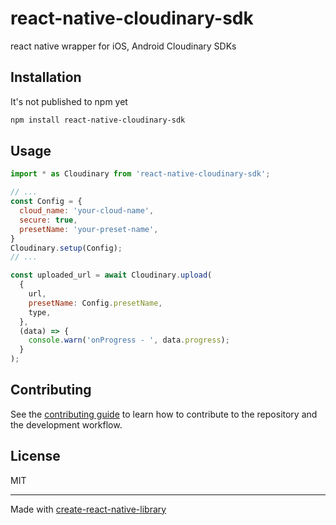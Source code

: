 # react-native-cloudinary-sdk
react native wrapper for iOS, Android Cloudinary SDKs
## Installation
It's not published to npm yet
```sh
npm install react-native-cloudinary-sdk
```

## Usage

```js
import * as Cloudinary from 'react-native-cloudinary-sdk';

// ...
const Config = {
  cloud_name: 'your-cloud-name',
  secure: true,
  presetName: 'your-preset-name',
}
Cloudinary.setup(Config);
// ...

const uploaded_url = await Cloudinary.upload(
  {
    url,
    presetName: Config.presetName,
    type,
  },
  (data) => {
    console.warn('onProgress - ', data.progress);
  }
);
```

## Contributing

See the [contributing guide](CONTRIBUTING.md) to learn how to contribute to the repository and the development workflow.

## License

MIT

---

Made with [create-react-native-library](https://github.com/callstack/react-native-builder-bob)
